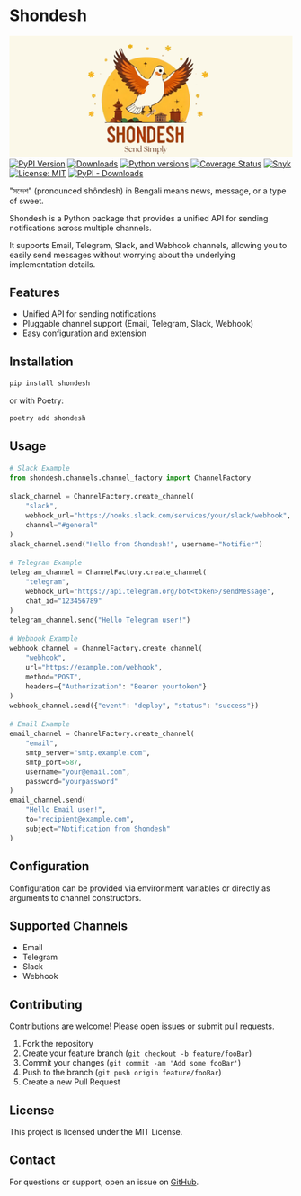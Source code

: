 # Shondesh

![Shondesh Logo](assets/shondesh.png)
[![PyPI Version](https://img.shields.io/pypi/v/shondesh.svg)](https://pypi.org/project/shondesh/)
[![Downloads](https://pepy.tech/badge/shondesh)](https://pepy.tech/project/shondesh)
[![Python versions](https://img.shields.io/pypi/pyversions/shondesh.svg)](https://pypi.org/project/shondesh/)
[![Coverage Status](https://codecov.io/gh/rakibulhaq/shondesh/branch/main/graph/badge.svg)](https://codecov.io/gh/rakibulhaq/shondesh)
[![Snyk](https://snyk.io/test/github/rakibulhaq/shondesh/badge.svg)](https://snyk.io/test/github/rakibulhaq/shondesh)
[![License: MIT](https://img.shields.io/badge/License-MIT-green.svg)](https://opensource.org/licenses/MIT)
[![PyPI - Downloads](https://img.shields.io/pypi/dm/shondesh.svg?label=PyPI%20downloads)](https://pypistats.org/packages/shondesh)

"সন্দেশ" (pronounced shôndesh) in Bengali means news, message, or a type of sweet.

Shondesh is a Python package that provides a unified API for sending notifications across multiple channels. 

It supports Email, Telegram, Slack, and Webhook channels, allowing you to easily send messages without worrying about the underlying implementation details.

## Features

- Unified API for sending notifications  
- Pluggable channel support \(Email, Telegram, Slack, Webhook\)  
- Easy configuration and extension  

## Installation

```bash
pip install shondesh
```

or with Poetry:

```bash
poetry add shondesh
```

## Usage

```python
# Slack Example
from shondesh.channels.channel_factory import ChannelFactory

slack_channel = ChannelFactory.create_channel(
    "slack",
    webhook_url="https://hooks.slack.com/services/your/slack/webhook",
    channel="#general"
)
slack_channel.send("Hello from Shondesh!", username="Notifier")

# Telegram Example
telegram_channel = ChannelFactory.create_channel(
    "telegram",
    webhook_url="https://api.telegram.org/bot<token>/sendMessage",
    chat_id="123456789"
)
telegram_channel.send("Hello Telegram user!")

# Webhook Example
webhook_channel = ChannelFactory.create_channel(
    "webhook",
    url="https://example.com/webhook",
    method="POST",
    headers={"Authorization": "Bearer yourtoken"}
)
webhook_channel.send({"event": "deploy", "status": "success"})

# Email Example
email_channel = ChannelFactory.create_channel(
    "email",
    smtp_server="smtp.example.com",
    smtp_port=587,
    username="your@email.com",
    password="yourpassword"
)
email_channel.send(
    "Hello Email user!",
    to="recipient@example.com",
    subject="Notification from Shondesh"
)
```

## Configuration

Configuration can be provided via environment variables or directly as arguments to channel constructors.

## Supported Channels

- Email  
- Telegram  
- Slack  
- Webhook  

## Contributing

Contributions are welcome! Please open issues or submit pull requests.

1. Fork the repository  
2. Create your feature branch \(`git checkout -b feature/fooBar`\)  
3. Commit your changes \(`git commit -am 'Add some fooBar'`\)  
4. Push to the branch \(`git push origin feature/fooBar`\)  
5. Create a new Pull Request  

## License

This project is licensed under the MIT License.

## Contact

For questions or support, open an issue on [GitHub](https://github.com/rakibulhaq/shondesh).